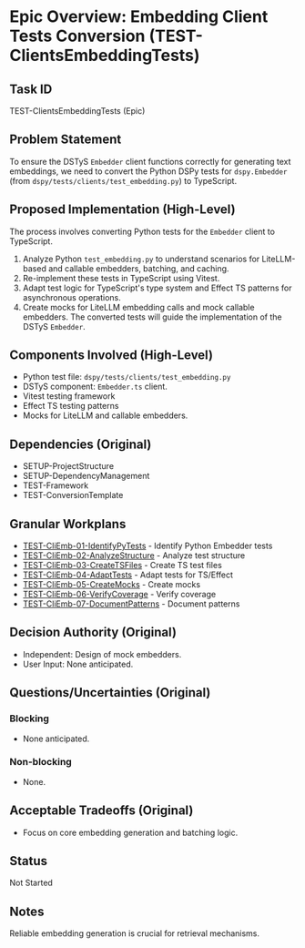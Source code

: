 # Epic Overview: Embedding Client Tests Conversion (TEST-ClientsEmbeddingTests)

## Task ID
TEST-ClientsEmbeddingTests (Epic)

## Problem Statement
To ensure the DSTyS `Embedder` client functions correctly for generating text embeddings, we need to convert the Python DSPy tests for `dspy.Embedder` (from `dspy/tests/clients/test_embedding.py`) to TypeScript.

## Proposed Implementation (High-Level)
The process involves converting Python tests for the `Embedder` client to TypeScript.
1.  Analyze Python `test_embedding.py` to understand scenarios for LiteLLM-based and callable embedders, batching, and caching.
2.  Re-implement these tests in TypeScript using Vitest.
3.  Adapt test logic for TypeScript's type system and Effect TS patterns for asynchronous operations.
4.  Create mocks for LiteLLM embedding calls and mock callable embedders.
The converted tests will guide the implementation of the DSTyS `Embedder`.

## Components Involved (High-Level)
- Python test file: `dspy/tests/clients/test_embedding.py`
- DSTyS component: `Embedder.ts` client.
- Vitest testing framework
- Effect TS testing patterns
- Mocks for LiteLLM and callable embedders.

## Dependencies (Original)
- SETUP-ProjectStructure
- SETUP-DependencyManagement
- TEST-Framework
- TEST-ConversionTemplate

## Granular Workplans
- [TEST-CliEmb-01-IdentifyPyTests](../../Documentation/Plans/TEST-CliEmb-01-IdentifyPyTests.md) - Identify Python Embedder tests
- [TEST-CliEmb-02-AnalyzeStructure](../../Documentation/Plans/TEST-CliEmb-02-AnalyzeStructure.md) - Analyze test structure
- [TEST-CliEmb-03-CreateTSFiles](../../Documentation/Plans/TEST-CliEmb-03-CreateTSFiles.md) - Create TS test files
- [TEST-CliEmb-04-AdaptTests](../../Documentation/Plans/TEST-CliEmb-04-AdaptTests.md) - Adapt tests for TS/Effect
- [TEST-CliEmb-05-CreateMocks](../../Documentation/Plans/TEST-CliEmb-05-CreateMocks.md) - Create mocks
- [TEST-CliEmb-06-VerifyCoverage](../../Documentation/Plans/TEST-CliEmb-06-VerifyCoverage.md) - Verify coverage
- [TEST-CliEmb-07-DocumentPatterns](../../Documentation/Plans/TEST-CliEmb-07-DocumentPatterns.md) - Document patterns

## Decision Authority (Original)
- Independent: Design of mock embedders.
- User Input: None anticipated.

## Questions/Uncertainties (Original)
### Blocking
- None anticipated.
### Non-blocking
- None.

## Acceptable Tradeoffs (Original)
- Focus on core embedding generation and batching logic.

## Status
Not Started

## Notes
Reliable embedding generation is crucial for retrieval mechanisms.